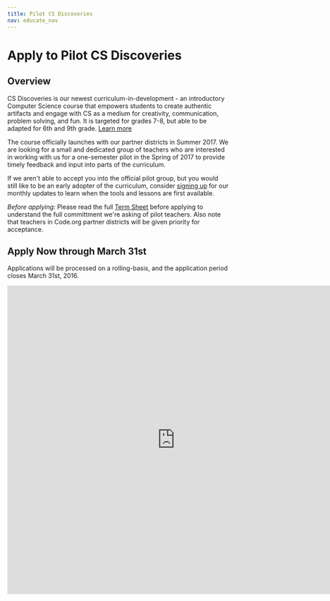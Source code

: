 ```yaml
---
title: Pilot CS Discoveries
nav: educate_nav
---
```


# Apply to Pilot CS Discoveries #

## <a name="overview"></a>Overview
CS Discoveries is our newest curriculum-in-development - an introductory Computer Science course that empowers students to create authentic artifacts and engage with CS as a medium for creativity, communication, problem solving, and fun. It is targeted for grades 7-8, but able to be adapted for 6th and 9th grade. [Learn more](/educate/csd)

The course officially launches with our partner districts in Summer 2017. We are looking for a small and dedicated group of teachers who are interested in working with us for a one-semester pilot in the Spring of 2017 to provide timely feedback and input into parts of the curriculum.

If we aren't able to accept you into the official pilot group, but you would still like to be an early adopter of the curriculum, consider [signing up](/educate/csd/status_signup) for our monthly updates to learn when the tools and lessons are first available.

_Before applying:_ Please read the full [Term Sheet](/educate/csd/pilot/terms) before applying to understand the full committment we're asking of pilot teachers. Also note that teachers in Code.org partner districts will be given priority for acceptance.

## <a name="overview"></a>Apply Now through March 31st
Applications will be processed on a rolling-basis, and the application period closes March 31st, 2016.


<iframe src="https://docs.google.com/forms/d/1DBTpBGKCWTtbm7oU-gZSEuAxvO61h4pOqBK8PgRS04k/viewform?embedded=true" width="760" height="700" frameborder="0" marginheight="0" marginwidth="0">Loading...</iframe>
